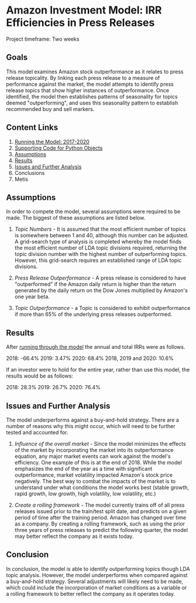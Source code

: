 # Amazon Investment Model: IRR Efficiencies in Press Releases

Project timeframe: Two weeks

## Goals

This model examines Amazon stock outperformance as it relates to press release topicality. By linking each press release to a measure of performance against the market, the model attempts to identify press release topics that show higher instances of outperformance. Once identified, the model then establishes patterns of seasonality for topics deemed "outperforming", and uses this seasonality pattern to establish recommended buy and sell markers. 

## Content Links
1. [Running the Model: 2017-2020](https://github.com/gjj425/Amazon_Investment_Model/blob/main/amazon_trading.ipynb)
2. [Supporting Code for Python Objects](https://github.com/gjj425/Amazon_Investment_Model/blob/main/AmazonPrPatterns.py)
3. [Assumptions](#assumptions)
4. [Results](#results)
5. [Issues and Further Analysis](#issues-and-further-analysis)
6. Conclusions
7. Metis

## Assumptions
In order to compete the model, several assumptions were required to be made. The biggest of these assumptions are listed below.

1. *Topic Numbers* - It is assumed that the most efficient number of topics is somewhere between 1 and 40, although this number can be adjusted. A grid-search type of analysis is completed whereby the model finds the most efficient number of LDA topic divisions required, returning the topic division number with the highest number of outperforming topics. However, this grid-search requires an established range of LDA topic divisions.

2. *Press Release Outperformance* - A press release is considered to have "outperformed" if the Amazon daily return is higher than the return generated by the daily return on the Dow Jones multiplied by Amazon's one year beta.

3. *Topic Outperformance* - a Topic is considered to exhibit outperformance if more than 65% of the underlying press releases outperformed.

## Results
After [running through the model](https://github.com/gjj425/Amazon_Investment_Model/blob/main/amazon_trading.ipynb) the annual and total IRRs were as follows.

2018: -66.4%
2019: 3.47%
2020: 68.4%
2018, 2019 and 2020: 10.6%

If an investor were to hold for the entire year, rather than use this model, the results would be as follows:

2018: 28.3%
2019: 26.7%
2020: 76.4%

## Issues and Further Analysis
The model underperforms against a buy-and-hold strategy. There are a number of reasons why this might occur, which will need to be further tested and accounted for.

1. *Influence of the overall market* - Since the model minimizes the effects of the market by incorporating the market into its outperformance equation, any major market events can work against the model's efficiency. One example of this is at the end of 2018. While the model emphasizes the end of the year as a time with significant outperformance, market volatility impacted Amazon's stock price negatively. The best way to combat the impacts of the market is to understand under what conditions the model works best (stable growth, rapid growth, low growth, high volatility, low volatility, etc.)

2. *Create a rolling framework* - The model currently trains off of all press releases issued prior to the train/test split date, and predicts on a given period of time after the training period. Amazon has changed over time as a company. By creating a rolling framework, such as using the prior three years of press releases to predict the following quarter, the model may better reflect the company as it exists today.

## Conclusion
In conclusion, the model is able to identify outperforming topics though LDA topic analysis. However, the model underperforms when compared against a buy-and-hold strategy. Several adjustments will likely need to be made, which could include the incorporation of market conditions as a variable or a rolling framework to better reflect the company as it operates today.


        
